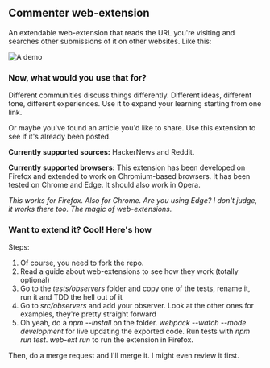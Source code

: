 ## Commenter web-extension

An extendable web-extension that reads the URL you're visiting and searches other submissions of it on other websites. Like this:

![A demo](https://i.imgur.com/yWSfDFs.gif)

### Now, what would you use that for?

Different communities discuss things differently. Different ideas, different tone, different experiences. Use it to expand your learning starting from one link.

Or maybe you've found an article you'd like to share. Use this extension to see if it's already been posted. 

**Currently supported sources:** HackerNews and Reddit.

**Currently supported browsers:** This extension has been developed on Firefox and extended to work on Chromium-based browsers. 
It has been tested on Chrome and Edge. It should also work in Opera.
 
_This works for Firefox. Also for Chrome. Are you using Edge? I don't judge, it works there too. The magic of web-extensions._

### Want to extend it? Cool! Here's how
Steps:
1. Of course, you need to fork the repo.
2. Read a guide about web-extensions to see how they work (totally optional)
3. Go to the _tests/observers_ folder and copy one of the tests, rename it, run it and TDD the hell out of it
4. Go to _src/observers_ and add your observer. Look at the other ones for examples, they're pretty straight forward
5. Oh yeah, do a _npm --install_ on the folder. _webpack --watch --mode development_ for live updating the exported code.
Run tests with _npm run test_. _web-ext run_ to run the extension in Firefox.

Then, do a merge request and I'll merge it. I might even review it first.


